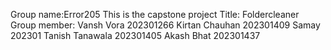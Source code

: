 Group name:Error205
This is the capstone project 
Title: Foldercleaner
Group member:
Vansh Vora 202301266
Kirtan Chauhan 202301409
Samay 202301
Tanish Tanawala 202301405
Akash Bhat 202301437
